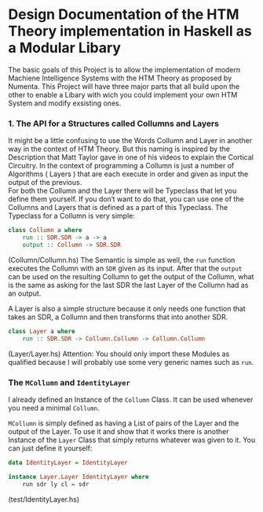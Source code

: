 # Design Documentation of the HTM Theory implementation in Haskell as a Modular Libary
The basic goals of this Project is to allow the implementation of modern Machiene Intelligence Systems with the HTM Theory as proposed by Numenta.
This Project will have three major parts that all build upon the other to enable a Libary with wich you could implement your own HTM System and modify exsisting ones.
### 1. The API for a Structures called Collumns and Layers
It might be a little confusing to use the Words Collumn and Layer in another way in the context of HTM Theory. 
But this naming is inspired by the Description that Matt Taylor gave in one of his videos
to explain the Cortical Circuitry. 
In the context of programming a Collumn is just a number of Algorithms ( Layers ) 
that are each execute in order and given as input the output of the previous.                        
For both the Collumn and the Layer there will be Typeclass that let you define them yourself. 
If you don‘t want to do that, you can use one of the Collumns and Layers 
that is  defined as a part of this Typeclass.
The Typeclass for a Collumn is very simple:
```haskell
class Collumn a where
    run :: SDR.SDR -> a -> a
    output :: Collumn -> SDR.SDR
```
(Collumn/Collumn.hs)
The Semantic is simple as well, the `run` function executes the 
Collumn with an `SDR` given as its input.
After that the `output` can be used on the resulting Collumn to
get the output of the Collumn, what is the same as asking
for the last SDR the last Layer of the Collumn had as an output.

A Layer is also a simple structure because it only
needs one function that takes an SDR, a Collumn and then
transforms that into another SDR.
```haskell
class Layer a where
    run :: SDR.SDR -> Collumn.Collumn -> Collumn.Collumn
```
(Layer/Layer.hs)
Attention: You should only import these Modules as qualified
because I will probably use some very generic names such as
`run`.

### The `MCollumn` and `IdentityLayer`
I already defined an Instance of the `Collumn` Class. 
It can be used whenever you need a minimal `Collumn`.

`MCollumn` is simply defined as having
a List of pairs of the Layer and 
the output of the Layer.
To use it and show that it works there
is another Instance of the `Layer` Class
that simply returns whatever was given to it.
You can just define it yourself:
```haskell
data IdentityLayer = IdentityLayer

instance Layer.Layer IdentityLayer where
    run sdr ly cl = sdr
```
(test/IdentityLayer.hs)

